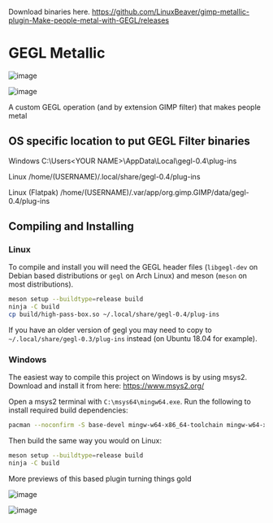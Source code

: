 Download binaries here.
https://github.com/LinuxBeaver/gimp-metallic-plugin-Make-people-metal-with-GEGL/releases

GEGL Metallic
=========

![image](https://github.com/LinuxBeaver/gegl-metallic---Make-people-metal-with-GEGL/assets/78667207/b71f8ead-fae2-4016-84aa-10bd33596d0e)


![image](https://github.com/LinuxBeaver/gegl-metallic---Make-people-metal-with-GEGL/assets/78667207/25cfe85a-7c3a-4136-bc49-64c09dcd5c68)


A custom GEGL operation (and by extension GIMP filter) that makes people metal


## OS specific location to put GEGL Filter binaries 

Windows
 C:\\Users\<YOUR NAME>\AppData\Local\gegl-0.4\plug-ins
 
 Linux 
 /home/(USERNAME)/.local/share/gegl-0.4/plug-ins
 
 Linux (Flatpak)
 /home/(USERNAME)/.var/app/org.gimp.GIMP/data/gegl-0.4/plug-ins



## Compiling and Installing

### Linux

To compile and install you will need the GEGL header files (`libgegl-dev` on
Debian based distributions or `gegl` on Arch Linux) and meson (`meson` on
most distributions).

```bash
meson setup --buildtype=release build
ninja -C build
cp build/high-pass-box.so ~/.local/share/gegl-0.4/plug-ins
```

If you have an older version of gegl you may need to copy to `~/.local/share/gegl-0.3/plug-ins`
instead (on Ubuntu 18.04 for example).



### Windows

The easiest way to compile this project on Windows is by using msys2.  Download
and install it from here: https://www.msys2.org/

Open a msys2 terminal with `C:\msys64\mingw64.exe`.  Run the following to
install required build dependencies:

```bash
pacman --noconfirm -S base-devel mingw-w64-x86_64-toolchain mingw-w64-x86_64-meson mingw-w64-x86_64-gegl
```

Then build the same way you would on Linux:

```bash
meson setup --buildtype=release build
ninja -C build
```

More previews of this based plugin turning things gold

![image](https://github.com/LinuxBeaver/gegl-metallic---Make-people-metal-with-GEGL/assets/78667207/247e4d8e-5b6f-4b17-a8f5-561470be0bf7)


![image](https://github.com/LinuxBeaver/gegl-metallic---Make-people-metal-with-GEGL/assets/78667207/8519297a-26cf-4d1e-a6da-b71429bd2628)
